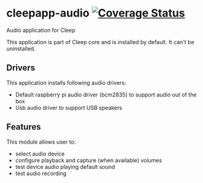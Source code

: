 # cleepapp-audio [![Coverage Status](https://coveralls.io/repos/github/tangb/cleepapp-audio/badge.svg?branch=master)](https://coveralls.io/github/tangb/cleepapp-audio?branch=master)

Audio application for Cleep

This application is part of Cleep core and is installed by default. It can't be uninstalled.

## Drivers

This application installs following audio drivers:
* Default raspberry pi audio driver (bcm2835) to support audio out of the box
* Usb audio driver to support USB speakers

## Features

This module allows user to:
* select audio device
* configure playback and capture (when available) volumes
* test device audio playing default sound
* test audio recording

